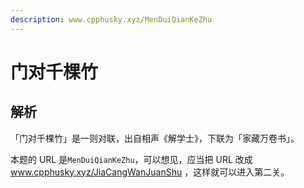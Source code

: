 ```yaml
---
description: www.cpphusky.xyz/MenDuiQianKeZhu
---
```


# 门对千棵竹

## 解析

「门对千棵竹」是一则对联，出自相声《解学士》，下联为「家藏万卷书」。

本题的 URL 是`MenDuiQianKeZhu`，可以想见，应当把 URL 改成 www.cpphusky.xyz/JiaCangWanJuanShu ，这样就可以进入第二关。
